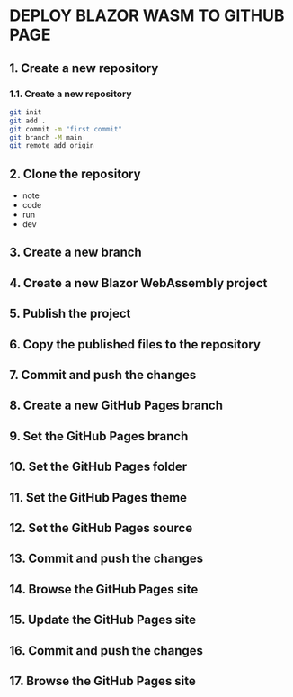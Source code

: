 # DEPLOY BLAZOR WASM TO GITHUB PAGE

## 1. Create a new repository

### 1.1. Create a new repository

```bash
git init
git add .
git commit -m "first commit"
git branch -M main
git remote add origin
```

## 2. Clone the repository

- note
- code
- run
- dev

## 3. Create a new branch

## 4. Create a new Blazor WebAssembly project

## 5. Publish the project

## 6. Copy the published files to the repository

## 7. Commit and push the changes

## 8. Create a new GitHub Pages branch

## 9. Set the GitHub Pages branch

## 10. Set the GitHub Pages folder

## 11. Set the GitHub Pages theme

## 12. Set the GitHub Pages source

## 13. Commit and push the changes

## 14. Browse the GitHub Pages site

## 15. Update the GitHub Pages site

## 16. Commit and push the changes

## 17. Browse the GitHub Pages site
